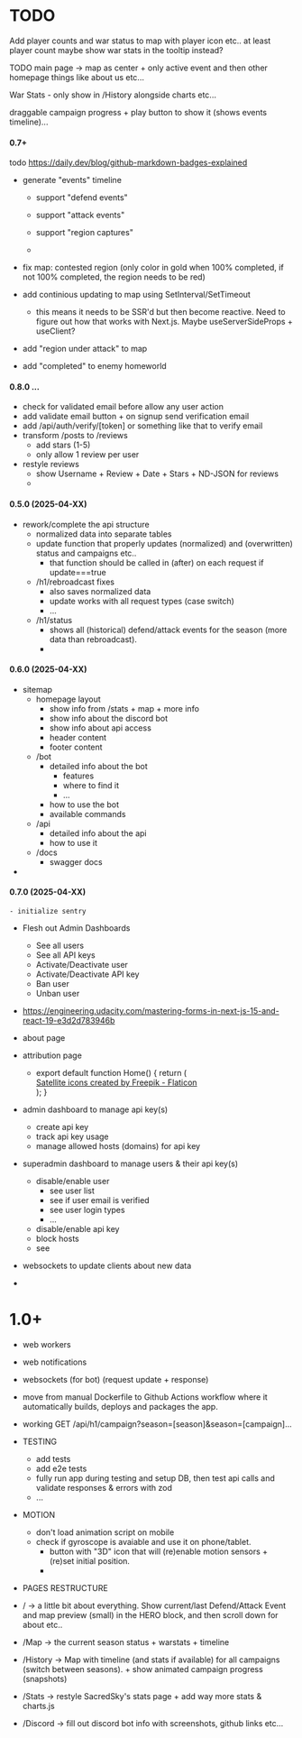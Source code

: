 # TODO

Add player counts and war status to map with player icon etc..
at least player count
maybe show war stats in the tooltip instead?

TODO
main page
-> map as center + only active event
and then other homepage things like about us etc...

War Stats - only show in /History
alongside charts etc...

draggable campaign progress + play button to show it
(shows events timeline)...

#### 0.7+

todo https://daily.dev/blog/github-markdown-badges-explained

- generate "events" timeline

    - support "defend events"
    - support "attack events"
    - support "region captures"

    -

- fix map: contested region (only color in gold when 100% completed, if not 100% completed, the region needs to be red)
- add continious updating to map using SetInterval/SetTimeout

    - this means it needs to be SSR'd but then become reactive.
      Need to figure out how that works with Next.js. Maybe useServerSideProps + useClient?

- add "region under attack" to map
- add "completed" to enemy homeworld

#### 0.8.0 ...

- check for validated email before allow any user action
- add validate email button + on signup send verification email
- add /api/auth/verify/[token] or something like that to verify email
- transform /posts to /reviews
    - add stars (1-5)
    - only allow 1 review per user
- restyle reviews
    - show Username + Review + Date + Stars + ND-JSON for reviews
    -

#### 0.5.0 (2025-04-XX)

- rework/complete the api structure
    - normalized data into separate tables
    - update function that properly updates (normalized) and (overwritten) status and campaigns etc..
        - that function should be called in (after) on each request if update===true
    - /h1/rebroadcast fixes
        - also saves normalized data
        - update works with all request types (case switch)
        - ...
    - /h1/status
        - shows all (historical) defend/attack events for the season (more data than rebroadcast).
        -

#### 0.6.0 (2025-04-XX)

- sitemap
    - homepage layout
        - show info from /stats + map + more info
        - show info about the discord bot
        - show info about api access
        - header content
        - footer content
    - /bot
        - detailed info about the bot
            - features
            - where to find it
            - ...
        - how to use the bot
        - available commands
    - /api
        - detailed info about the api
        - how to use it
    - /docs
        - swagger docs
-

#### 0.7.0 (2025-04-XX)

    - initialize sentry

- Flesh out Admin Dashboards

    - See all users
    - See all API keys
    - Activate/Deactivate user
    - Activate/Deactivate API key
    - Ban user
    - Unban user

- https://engineering.udacity.com/mastering-forms-in-next-js-15-and-react-19-e3d2d783946b

- about page
- attribution page

    - export default function Home() {
      return (
          <main className="flex">
          <a
                                                                                                                                                                                                                                                                                                                                                                                                                                                                                                                                                                                          href="https://www.flaticon.com/free-icons/satellite"
                                                                                                                                                                                                                                                                                                                                                                                                                                                                                                                                                                                          title="satellite icons"
                                                                                                                                                                                                                                                                                                                                                                                                                                                                                                                                                                                      >
          Satellite icons created by Freepik - Flaticon
          </a>
          </main>
          );
          }

- admin dashboard to manage api key(s)

    - create api key
    - track api key usage
    - manage allowed hosts (domains) for api key

- superadmin dashboard to manage users & their api key(s)

    - disable/enable user
        - see user list
        - see if user email is verified
        - see user login types
        - ...
    - disable/enable api key
    - block hosts
    - see

- websockets to update clients about new data
-

# 1.0+

- web workers
- web notifications
- websockets (for bot) (request update + response)
- move from manual Dockerfile to Github Actions workflow where it automatically builds, deploys and packages the app.
- working GET /api/h1/campaign?season=[season]&season=[campaign]...

- TESTING

    - add tests
    - add e2e tests
    - fully run app during testing and setup DB, then test api calls and validate responses & errors with zod
    - ...

- MOTION

    - don't load animation script on mobile
    - check if gyroscope is avaiable and use it on phone/tablet.
        - button with "3D" icon that will (re)enable motion sensors + (re)set initial position.
        -

- PAGES RESTRUCTURE
- / -> a little bit about everything. Show current/last Defend/Attack Event and map preview (small) in the HERO block, and then scroll down for about etc..
- /Map -> the current season status + warstats + timeline
- /History -> Map with timeline (and stats if available) for all campaigns (switch between seasons). + show animated campaign progress (snapshots)
- /Stats -> restyle SacredSky's stats page + add way more stats & charts.js
- /Discord -> fill out discord bot info with screenshots, github links etc...
